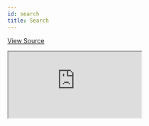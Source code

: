 ```yaml
---
id: search
title: Search
---
```


[View Source](https://github.com/pankod/refine/tree/master/examples/search)

<iframe src="https://codesandbox.io/embed/refine-search-example-jzrlp?autoresize=1&fontsize=14&theme=dark&view=preview"
    style={{width: "100%", height:"80vh", border: "0px", borderRadius: "8px", overflow:"hidden"}}
    title="refine-search-example"
    allow="accelerometer; ambient-light-sensor; camera; encrypted-media; geolocation; gyroscope; hid; microphone; midi; payment; usb; vr; xr-spatial-tracking"
    sandbox="allow-forms allow-modals allow-popups allow-presentation allow-same-origin allow-scripts"
></iframe>